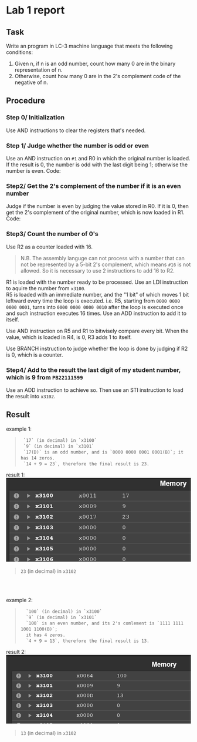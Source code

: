 # Lab 1 report

## Task

Write an program in LC-3 machine language that meets the following conditions:

1. Given n, if n is an odd number, count how many 0 are in the binary representation of n.
2. Otherwise, count how many 0 are in the 2's complement code of the negative of n.

## Procedure

### Step 0/ Initialization

Use AND instructions to clear the registers that's needed.

### Step 1/ Judge whether the number is odd or even

Use an AND instruction on `#1` and R0 in which the original number is loaded. If the result is 0, the number is odd with the last digit being 1; otherwise the number is even.
Code:

### Step2/ Get the 2's complement of the number if it is an even number

Judge if the number is even by judging the value stored in R0. If it is 0, then get the 2's complement of the original number, which is now loaded in R1.
Code:

### Step3/ Count the number of 0's

Use R2 as a counter loaded with 16.<br>
>N.B. The assembly languge can not process with a number that can not be represented by a 5-bit 2's complement, which means `#16` is not allowed. So it is necessary to use 2 instructions to add 16 to R2.

R1 is loaded with the number ready to be processed. Use an LDI instruction to aquire the number from `x3100`.<br>
R5 is loaded with an immediate number, and the "1 bit" of which moves 1 bit leftward every time the loop is executed. i.e. R5, starting from `0000 0000 0000 0001`, turns into `0000 0000 0000 0010` after the loop is executed once and such instruction executes 16 times. Use an ADD instruction to add it to itself.

<p>Use AND instruction on R5 and R1 to bitwisely compare every bit. When the value, which is loaded in R4, is 0, R3 adds 1 to itself.</p>

<p>Use BRANCH instruction to judge whether the loop is done by judging if R2 is 0, which is a counter. </p>

### Step4/ Add to the result the last digit of my student number, which is 9 from `PB22111599`

Use an ADD instruction to achieve so. Then use an STI instruction to load the result into `x3102`.

## Result

 example 1:
 >      `17` (in decimal) in `x3100`
 >      `9` (in decimal) in `x3101`
 >      `17(D)` is an odd number, and is `0000 0000 0001 0001(B)`; it has 14 zeros.
 >      `14 + 9 = 23`, therefore the final result is 23.

 result 1:
 ![result1](image.png)
 > `23` (in decimal) in `x3102`

<br>
<br>

 example 2:
 >       `100` (in decimal) in `x3100`
 >       `9` (in decimal) in `x3101`
 >       `100` is an even number, and its 2's comlement is `1111 1111 1001 1100(B)`;
 >       it has 4 zeros. 
 >       `4 + 9 = 13`, therefore the final result is 13.

 result 2:
 ![result2](image-1.png)
 > `13` (in decimal) in `x3102`
